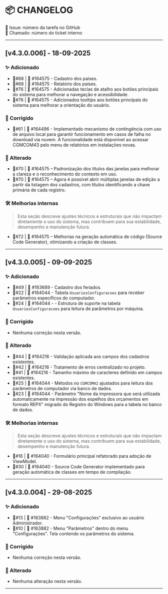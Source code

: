 # 📦 CHANGELOG
🔹 Issue: número da tarefa no GitHub  
🔧 Chamado: número do ticket interno

---

## [v4.3.0.006] - 18-09-2025

### ✨ Adicionado
- 🔹#68 | 🔧 #164575 - Cadastro dos países.
- 🔹#68 | 🔧 #164575 - Relatório dos países.
- 🔹#76 | 🔧 #164575 - Adicionadas teclas de atalho aos botões principais do sistema para melhorar a navegação e acessibilidade.
- 🔹#76 | 🔧 #164575 - Adicionados tooltips aos botões principais do sistema para melhorar a orientação do usuário.
### 🐞 Corrigido
- 🔹#61 | 🔧 #164496 - Implementado mecanismo de contingência com uso de arquivo local para garantir funcionamento em casos de falha no download via nuvem. A funcionalidade está disponível ao acessar CGMCOM43 pelo menu de relatórios em instalações novas.
### 🔧 Alterado
- 🔹#70 | 🔧 #164575 – Padronização dos títulos das janelas para melhorar a clareza e o reconhecimento do contexto em uso.
- 🔹#70 | 🔧 #164575 – Agora é possível abrir múltiplas janelas de edição a partir da listagem dos cadastros, com títulos identificando a chave primária de cada registro.
### 🛠️ Melhorias internas
> Esta seção descreve ajustes técnicos e estruturais que não impactam diretamente o uso do sistema, mas contribuem para sua estabilidade, desempenho e manutenção futura.

- 🔹#72 | 🔧 #164575 – Melhorias na geração automática de código (Source Code Generator), otimizando a criação de classes.
---

## [v4.3.0.005] - 09-09-2025

### ✨ Adicionado
- 🔹#49 | 🔧 #163689 - Cadastro dos feriados.
- 🔹#22 | 🔧 #164044 - Tabela `UsuariosConfiguracoes` para receber parâmetros específicos do computador.
- 🔹#24 | 🔧 #164044 - - Estrutura de suporte na tabela `UsuariosConfiguracoes` para leitura de parâmetros por máquina.
### 🐞 Corrigido
- Nenhuma correção nesta versão.
### 🔧 Alterado
- 🔹#44 | 🔧 #164216 - Validação aplicada aos campos dos cadastros existentes.
- 🔹#42 | 🔧 #164216 - Tratamento de erros centralizado no projeto.
- 🔹#41 | 🔧 #164216 - Tamanho máximo de caracteres definido em campos existentes.
- 🔹#25 | 🔧 #164044 - Métodos no `CGMCOM42` ajustados para leitura dos parâmetros de computador via banco de dados.
- 🔹#23 | 🔧 #164044 - Parâmetro "Nome da impressora que será utilizada automaticamente na impressão dos espelhos dos orçamentos em formato REPX" migrado do Registro do Windows para a tabela no banco de dados.
### 🛠️ Melhorias internas
> Esta seção descreve ajustes técnicos e estruturais que não impactam diretamente o uso do sistema, mas contribuem para sua estabilidade, desempenho e manutenção futura.

- 🔹#16 | 🔧 #164040 - Formulário principal refatorado para adoção de ViewModel.
- 🔹#30 | 🔧 #164040 - Source Code Generator implementado para geração automática de classes em tempo de compilação.
---

## [v4.3.0.004] - 29-08-2025

### ✨ Adicionado
- 🔹#13 | 🔧 #163882 - Menu "Configurações" exclusivo ao usuário Administrador.
- 🔹#10 | 🔧 #163882 - Menu "Parâmetros" dentro do menu "Configurações". Tela contendo os parâmetros do sistema.
### 🐞 Corrigido
- Nenhuma correção nesta versão.
### 🔧 Alterado
- Nenhuma alteração nesta versão.
---
